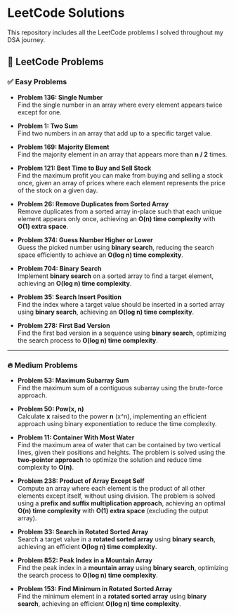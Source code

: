   # LeetCode Solutions

  This repository includes all the LeetCode problems I solved throughout my DSA journey.

  ## 🎯 LeetCode Problems

  ### ✅ Easy Problems
  - **Problem 136: Single Number**  
    Find the single number in an array where every element appears twice except for one.

  - **Problem 1: Two Sum**  
    Find two numbers in an array that add up to a specific target value.

  - **Problem 169: Majority Element**  
    Find the majority element in an array that appears more than **n / 2** times.

  - **Problem 121: Best Time to Buy and Sell Stock**  
    Find the maximum profit you can make from buying and selling a stock once, given an array of prices where each element represents the price of the stock on a given day.

  - **Problem 26: Remove Duplicates from Sorted Array**  
    Remove duplicates from a sorted array in-place such that each unique element appears only once, achieving an **O(n) time complexity** with **O(1) extra space**.

  - **Problem 374: Guess Number Higher or Lower**  
    Guess the picked number using **binary search**, reducing the search space efficiently to achieve an **O(log n) time complexity**.

  - **Problem 704: Binary Search**  
    Implement **binary search** on a sorted array to find a target element, achieving an **O(log n) time complexity**.

  - **Problem 35: Search Insert Position**  
    Find the index where a target value should be inserted in a sorted array using **binary search**, achieving an **O(log n) time complexity**.

  - **Problem 278: First Bad Version**  
    Find the first bad version in a sequence using **binary search**, optimizing the search process to **O(log n) time complexity**.

  ---

  ### 🔥 Medium Problems
  - **Problem 53: Maximum Subarray Sum**  
    Find the maximum sum of a contiguous subarray using the brute-force approach.

  - **Problem 50: Pow(x, n)**  
    Calculate **x** raised to the power **n** (x^n), implementing an efficient approach using binary exponentiation to reduce the time complexity.

  - **Problem 11: Container With Most Water**  
    Find the maximum area of water that can be contained by two vertical lines, given their positions and heights. The problem is solved using the **two-pointer approach** to optimize the solution and reduce time complexity to **O(n)**.

  - **Problem 238: Product of Array Except Self**  
    Compute an array where each element is the product of all other elements except itself, without using division. The problem is solved using a **prefix and suffix multiplication approach**, achieving an optimal **O(n) time complexity** with **O(1) extra space** (excluding the output array).

  - **Problem 33: Search in Rotated Sorted Array**  
    Search a target value in a **rotated sorted array** using **binary search**, achieving an efficient **O(log n) time complexity**.

  - **Problem 852: Peak Index in a Mountain Array**  
    Find the peak index in a **mountain array** using **binary search**, optimizing the search process to **O(log n) time complexity**.

  - **Problem 153: Find Minimum in Rotated Sorted Array**  
    Find the minimum element in a **rotated sorted array** using **binary search**, achieving an efficient **O(log n) time complexity**.
